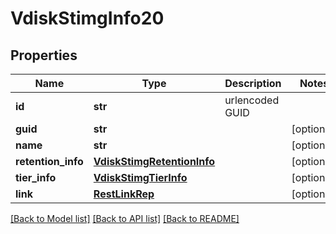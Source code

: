 # VdiskStimgInfo20

## Properties
Name | Type | Description | Notes
------------ | ------------- | ------------- | -------------
**id** | **str** | urlencoded GUID | 
**guid** | **str** |  | [optional] 
**name** | **str** |  | [optional] 
**retention_info** | [**VdiskStimgRetentionInfo**](VdiskStimgRetentionInfo.md) |  | [optional] 
**tier_info** | [**VdiskStimgTierInfo**](VdiskStimgTierInfo.md) |  | [optional] 
**link** | [**RestLinkRep**](RestLinkRep.md) |  | [optional] 

[[Back to Model list]](../README.md#documentation-for-models) [[Back to API list]](../README.md#documentation-for-api-endpoints) [[Back to README]](../README.md)


